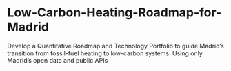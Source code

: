 # Low-Carbon-Heating-Roadmap-for-Madrid
Develop a Quantitative Roadmap and Technology Portfolio to guide Madrid’s transition from fossil-fuel heating to low-carbon systems. Using only Madrid’s open data and public APIs
